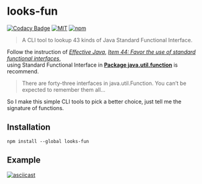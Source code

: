 # looks-fun
[![Codacy Badge](https://app.codacy.com/project/badge/Grade/88e4707515d94ebb92097484af34e14f)](https://www.codacy.com/gh/Vanilla-s-Lab/looks-fun/dashboard?utm_source=github.com&amp;utm_medium=referral&amp;utm_content=Vanilla-s-Lab/looks-fun&amp;utm_campaign=Badge_Grade)
[![MIT](https://img.shields.io/npm/l/looks-fun)](https://mit-license.org/)
[![npm](https://img.shields.io/npm/v/looks-fun)](https://www.npmjs.com/package/looks-fun)

> A CLI tool to lookup 43 kinds of Java Standard Functional Interface.

Follow the instruction of [*Effective Java*](https://www.oreilly.com/library/view/effective-java/9780134686097/), 
[*Item 44: Favor the use of standard functional interfaces*](https://github.com/clxering/Effective-Java-3rd-edition-Chinese-English-bilingual/blob/dev/Chapter-7/Chapter-7-Item-44-Favor-the-use-of-standard-functional-interfaces.md),  
using Standard Functional Interface in [**Package java.util.function**](https://docs.oracle.com/javase/8/docs/api/java/util/function/package-summary.html) is recommend.

> There are forty-three interfaces in java.util.Function. You can’t be expected to remember them all...

So I make this simple CLI tools to pick a better choice, just tell me the signature of functions.

## Installation
```shell
npm install --global looks-fun
```

## Example
[![asciicast](https://asciinema.org/a/411836.svg)](https://asciinema.org/a/411836)
